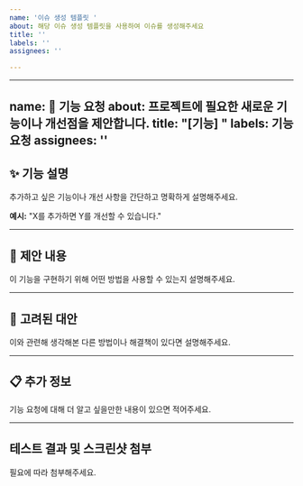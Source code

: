 ```yaml
---
name: '이슈 생성 템플릿 '
about: 해당 이슈 생성 템플릿을 사용하여 이슈를 생성해주세요
title: ''
labels: ''
assignees: ''

---
```


---
name: 🌟 기능 요청
about: 프로젝트에 필요한 새로운 기능이나 개선점을 제안합니다.
title: "[기능] "
labels: 기능 요청
assignees: ''
---

## ✨ 기능 설명
추가하고 싶은 기능이나 개선 사항을 간단하고 명확하게 설명해주세요.

**예시:**
"X를 추가하면 Y를 개선할 수 있습니다."

---

## 🚀 제안 내용
이 기능을 구현하기 위해 어떤 방법을 사용할 수 있는지 설명해주세요.

---

## 🤔 고려된 대안
이와 관련해 생각해본 다른 방법이나 해결책이 있다면 설명해주세요.

---

## 📋 추가 정보
기능 요청에 대해 더 알고 싶을만한 내용이 있으면 적어주세요.

---
## 테스트 결과 및 스크린샷 첨부
필요에 따라 첨부해주세요.
